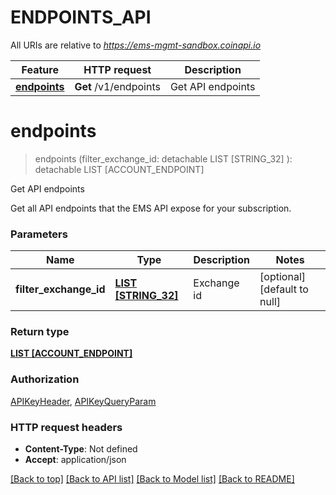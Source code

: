# ENDPOINTS_API

All URIs are relative to *https://ems-mgmt-sandbox.coinapi.io*

Feature | HTTP request | Description
------------- | ------------- | -------------
[**endpoints**](ENDPOINTS_API.md#endpoints) | **Get** /v1/endpoints | Get API endpoints


# **endpoints**
> endpoints (filter_exchange_id:  detachable LIST [STRING_32] ): detachable LIST [ACCOUNT_ENDPOINT]


Get API endpoints

Get all API endpoints that the EMS API expose for your subscription.


### Parameters

Name | Type | Description  | Notes
------------- | ------------- | ------------- | -------------
 **filter_exchange_id** | [**LIST [STRING_32]**](STRING_32.md)| Exchange id | [optional] [default to null]

### Return type

[**LIST [ACCOUNT_ENDPOINT]**](AccountEndpoint.md)

### Authorization

[APIKeyHeader](../README.md#APIKeyHeader), [APIKeyQueryParam](../README.md#APIKeyQueryParam)

### HTTP request headers

 - **Content-Type**: Not defined
 - **Accept**: application/json

[[Back to top]](#) [[Back to API list]](../README.md#documentation-for-api-endpoints) [[Back to Model list]](../README.md#documentation-for-models) [[Back to README]](../README.md)

